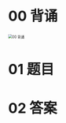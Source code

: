 # 00 背诵 

<img src="https://cvp.oss-cn-shanghai.aliyuncs.com/picgo/202403041457435.png" alt="00 背诵" style="zoom:50%;" />

# 01 题目



# 02 答案



